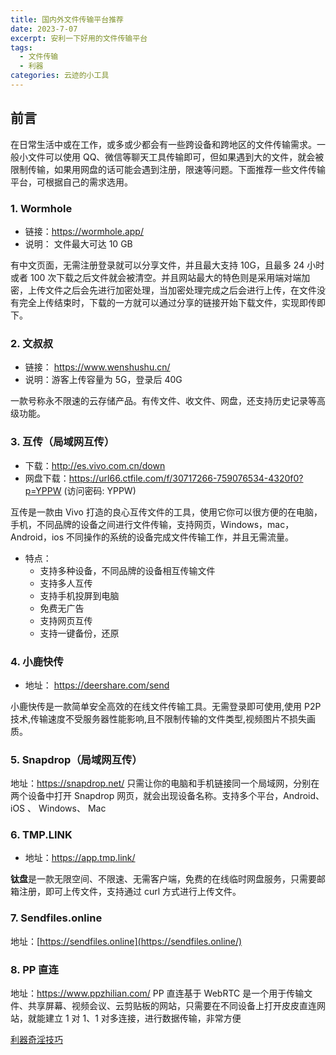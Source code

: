 ```yaml
---
title: 国内外文件传输平台推荐
date: 2023-7-07
excerpt: 安利一下好用的文件传输平台
tags: 
  - 文件传输
  - 利器
categories: 云迹的小工具
---
```




## 前言

在日常生活中或在工作，或多或少都会有一些跨设备和跨地区的文件传输需求。一般小文件可以使用 QQ、微信等聊天工具传输即可，但如果遇到大的文件，就会被限制传输，如果用网盘的话可能会遇到注册，限速等问题。下面推荐一些文件传输平台，可根据自己的需求选用。

### 1. Wormhole

- 链接：https://wormhole.app/
- 说明： 文件最大可达 10 GB


有中文页面，无需注册登录就可以分享文件，并且最大支持 10G，且最多 24 小时或者 100 次下载之后文件就会被清空。并且网站最大的特色则是采用端对端加密，上传文件之后会先进行加密处理，当加密处理完成之后会进行上传，在文件没有完全上传结束时，下载的一方就可以通过分享的链接开始下载文件，实现即传即下。

### 2. 文叔叔

- 链接： https://www.wenshushu.cn/
- 说明：游客上传容量为 5G，登录后 40G

一款号称永不限速的云存储产品。有传文件、收文件、网盘，还支持历史记录等高级功能。

### 3. 互传（局域网互传）

- 下载：http://es.vivo.com.cn/down
- 网盘下载：https://url66.ctfile.com/f/30717266-759076534-4320f0?p=YPPW (访问密码: YPPW)

互传是一款由 Vivo 打造的良心互传文件的工具，使用它你可以很方便的在电脑，手机，不同品牌的设备之间进行文件传输，支持网页，Windows，mac，Android，ios 不同操作的系统的设备完成文件传输工作，并且无需流量。

- 特点：
  - 支持多种设备，不同品牌的设备相互传输文件
  - 支持多人互传
  - 支持手机投屏到电脑
  - 免费无广告
  - 支持网页互传
  - 支持一键备份，还原

### 4. 小鹿快传

- 地址： https://deershare.com/send


小鹿快传是一款简单安全高效的在线文件传输工具。无需登录即可使用,使用 P2P 技术,传输速度不受服务器性能影响,且不限制传输的文件类型,视频图片不损失画质。

### 5. Snapdrop（局域网互传）

地址：https://snapdrop.net/
只需让你的电脑和手机链接同一个局域网，分别在两个设备中打开 Snapdrop 网页，就会出现设备名称。支持多个平台，Android、iOS 、 Windows、 Mac

### 6. TMP.LINK

- 地址：https://app.tmp.link/

**钛盘**是一款无限空间、不限速、无需客户端，免费的在线临时网盘服务，只需要邮箱注册，即可上传文件，支持通过 curl 方式进行上传文件。

### 7. Sendfiles.online

地址：[https://sendfiles.online](https://sendfiles.online/)

### 8. PP 直连

地址：https://www.ppzhilian.com/
PP 直连基于 WebRTC 是一个用于传输文件、共享屏幕、视频会议、云剪贴板的网站，只需要在不同设备上打开皮皮直连网站，就能建立 1 对 1、1 对多连接，进行数据传输，非常方便

 [利器](https://adkimsm.us/archives/tag/利器)[奇淫技巧](https://adkimsm.us/archives/tag/奇淫技巧)